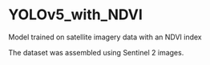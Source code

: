# YOLOv5_with_NDVI
Model trained on satellite imagery data with an NDVI index

The dataset was assembled using Sentinel 2 images.
